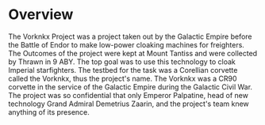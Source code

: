 # Overview
The Vorknkx Project was a project taken out by the Galactic Empire before the Battle of Endor to make low-power cloaking machines for freighters.
The Outcomes of the project were kept at Mount Tantiss and were collected by Thrawn in 9 ABY.
The top goal was to use this technology to cloak Imperial starfighters.
The testbed for the task was a Corellian corvette called the Vorknkx, thus the project's name.
The Vorknkx was a CR90 corvette in the service of the Galactic Empire during the Galactic Civil War.
The project was so confidential that only Emperor Palpatine, head of new technology Grand Admiral Demetrius Zaarin, and the project's team knew anything of its presence.